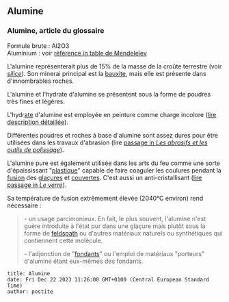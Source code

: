 ## Alumine
### Alumine, article du glossaire
 Formule brute : Al2O3  
Aluminium : voir [référence in table de Mendeleïev](annexe1.html#al)

L'alumine représenterait plus de 15% de la masse de la croûte terrestre (voir _[silice](silice.html)_). Son minerai principal est la [bauxite](bauxite.html), mais elle est présente dans d'innombrables roches.

L'alumine et l'hydrate d'alumine se présentent sous la forme de poudres très fines et légères.

L'hydr[ate](uresiresates.html) d'alumine est employée en peinture comme charge incolore ([lire description détaillée](chargesincolores.html#lhydratedalumine)).

Différentes poudres et roches à base d'alumine sont assez dures pour être utilisées dans les travaux d'abrasion (lire [passage in _Les abrasifs et les outils de polissage_](abrasifs.html#alumines)).

L'alumine pure est également utilisée dans les arts du feu comme une sorte d'épaississant "[plastique](plastique.html)" capable de faire coaguler les coulures pendant la [fusion](fusion.html) des [glaçures](glacure.html) et [couvertes](couverte.html). C'est aussi un anti-cristallisant ([lire passage in _Le verre_](verre.html#pertestructurelle)).

Sa température de fusion extrêmement élevée (2040°C environ) rend nécessaire :

> \- un usage parcimonieux. En fait, le plus souvent, l'alumine n'est guère introduite à l'état pur dans une glaçure mais plutôt sous la forme de [feldspath](feldspath.html) ou d'autres matériaux naturels ou synthétiques qui contiennent cette molécule. 
> 
> \- l'adjonction de "[fondants](fondant.html)" ou l'emploi de matériaux "porteurs" d'alumine étant eux-mêmes des fondants. 


```
title: Alumine
date: Fri Dec 22 2023 11:26:00 GMT+0100 (Central European Standard Time)
author: postite
```
